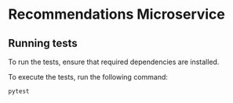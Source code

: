 # Recommendations Microservice

## Running tests

To run the tests, ensure that required dependencies are installed.

To execute the tests, run the following command:

`pytest`